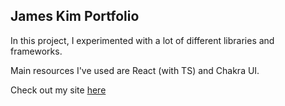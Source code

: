 ## James Kim Portfolio

In this project, I experimented with a lot of different libraries and frameworks.

Main resources I've used are React (with TS) and Chakra UI.

Check out my site [here](doctakim.com)

